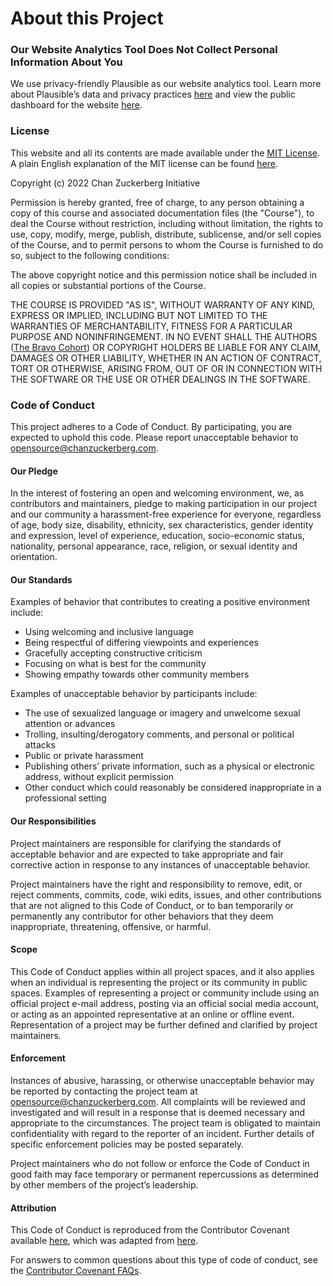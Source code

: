 # About this Project

### Our Website Analytics Tool Does Not Collect Personal Information About You

We use privacy-friendly Plausible as our website analytics tool. Learn more about Plausible’s data and privacy practices [here](https://plausible.io/data-policy) and view the public dashboard for the website [here](https://plausible.io/). 

### License

This website and all its contents are made available under the [MIT License](https://opensource.org/license/mit/). A plain English explanation of the MIT license can be found [here](https://www.tldrlegal.com/search?query=MIT).

Copyright (c) 2022 Chan Zuckerberg Initiative

Permission is hereby granted, free of charge, to any person obtaining a copy of this course and associated documentation files (the "Course"), to deal the Course without restriction, including without limitation, the rights to use, copy, modify, merge, publish, distribute, sublicense, and/or sell copies of the Course, and to permit persons to whom the Course is furnished to do so, subject to the following conditions:

The above copyright notice and this permission notice shall be included in all copies or substantial portions of the Course.

THE COURSE IS PROVIDED "AS IS", WITHOUT WARRANTY OF ANY KIND, EXPRESS OR IMPLIED, INCLUDING BUT NOT LIMITED TO THE WARRANTIES OF MERCHANTABILITY, FITNESS FOR A PARTICULAR PURPOSE AND NONINFRINGEMENT. IN NO EVENT SHALL THE AUTHORS ([The Bravo Cohort](./whomadethis.md)) OR COPYRIGHT HOLDERS BE LIABLE FOR ANY CLAIM, DAMAGES OR OTHER LIABILITY, WHETHER IN AN ACTION OF CONTRACT, TORT OR OTHERWISE, ARISING FROM, OUT OF OR IN CONNECTION WITH THE SOFTWARE OR THE USE OR OTHER DEALINGS IN THE SOFTWARE.

### Code of Conduct

This project adheres to a Code of Conduct. By participating, you are expected to uphold this code. Please report unacceptable behavior to opensource@chanzuckerberg.com.

#### Our Pledge

In the interest of fostering an open and welcoming environment, we, as contributors and maintainers, pledge to making participation in our project and our community a harassment-free experience for everyone, regardless of age, body size, disability, ethnicity, sex characteristics, gender identity and expression, level of experience, education, socio-economic status, nationality, personal appearance, race, religion, or sexual identity and orientation.

#### Our Standards

Examples of behavior that contributes to creating a positive environment include:

- Using welcoming and inclusive language
- Being respectful of differing viewpoints and experiences
- Gracefully accepting constructive criticism
- Focusing on what is best for the community
- Showing empathy towards other community members

Examples of unacceptable behavior by participants include:

- The use of sexualized language or imagery and unwelcome sexual attention or advances
- Trolling, insulting/derogatory comments, and personal or political attacks
- Public or private harassment
- Publishing others’ private information, such as a physical or electronic address, without explicit permission
- Other conduct which could reasonably be considered inappropriate in a professional setting

#### Our Responsibilities

Project maintainers are responsible for clarifying the standards of acceptable behavior and are expected to take appropriate and fair corrective action in response to any instances of unacceptable behavior.

Project maintainers have the right and responsibility to remove, edit, or reject comments, commits, code, wiki edits, issues, and other contributions that are not aligned to this Code of Conduct, or to ban temporarily or permanently any contributor for other behaviors that they deem inappropriate, threatening, offensive, or harmful.

#### Scope

This Code of Conduct applies within all project spaces, and it also applies when an individual is representing the project or its community in public spaces. Examples of representing a project or community include using an official project e-mail address, posting via an official social media account, or acting as an appointed representative at an online or offline event. Representation of a project may be further defined and clarified by project maintainers.  
  
#### Enforcement  
  
Instances of abusive, harassing, or otherwise unacceptable behavior may be reported by contacting the project team at opensource@chanzuckerberg.com. All complaints will be reviewed and investigated and will result in a response that is deemed necessary and appropriate to the circumstances. The project team is obligated to maintain confidentiality with regard to the reporter of an incident. Further details of specific enforcement policies may be posted separately.

Project maintainers who do not follow or enforce the Code of Conduct in good faith may face temporary or permanent repercussions as determined by other members of the project’s leadership.

#### Attribution

This Code of Conduct is reproduced from the Contributor Covenant available [here](https://chanzuckerberg.github.io/open-science/CODE_OF_CONDUCT), which was adapted from [here](https://www.contributor-covenant.org/). 

For answers to common questions about this type of code of conduct, see the [Contributor Covenant FAQs](https://www.contributor-covenant.org/faq/).


